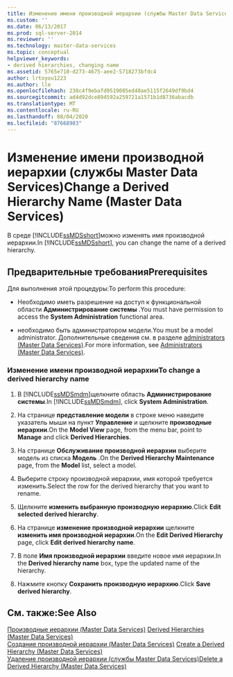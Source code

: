 ```yaml
---
title: Изменение имени производной иерархии (службы Master Data Services) | Документы Майкрософт
ms.custom: ''
ms.date: 06/13/2017
ms.prod: sql-server-2014
ms.reviewer: ''
ms.technology: master-data-services
ms.topic: conceptual
helpviewer_keywords:
- derived hierarchies, changing name
ms.assetid: 5765e710-d273-4675-aee2-5718273bfdc4
author: lrtoyou1223
ms.author: lle
ms.openlocfilehash: 230c4f9ebafd9519085ed40ae5115f2649df9bd4
ms.sourcegitcommit: ad4d92dce894592a259721a1571b1d8736abacdb
ms.translationtype: MT
ms.contentlocale: ru-RU
ms.lasthandoff: 08/04/2020
ms.locfileid: "87668983"
---
```

# <a name="change-a-derived-hierarchy-name-master-data-services"></a><span data-ttu-id="7804a-102">Изменение имени производной иерархии (службы Master Data Services)</span><span class="sxs-lookup"><span data-stu-id="7804a-102">Change a Derived Hierarchy Name (Master Data Services)</span></span>
  <span data-ttu-id="7804a-103">В среде [!INCLUDE[ssMDSshort](../includes/ssmdsshort-md.md)]можно изменять имя производной иерархии.</span><span class="sxs-lookup"><span data-stu-id="7804a-103">In [!INCLUDE[ssMDSshort](../includes/ssmdsshort-md.md)], you can change the name of a derived hierarchy.</span></span>  
  
## <a name="prerequisites"></a><span data-ttu-id="7804a-104">Предварительные требования</span><span class="sxs-lookup"><span data-stu-id="7804a-104">Prerequisites</span></span>  
 <span data-ttu-id="7804a-105">Для выполнения этой процедуры:</span><span class="sxs-lookup"><span data-stu-id="7804a-105">To perform this procedure:</span></span>  
  
-   <span data-ttu-id="7804a-106">Необходимо иметь разрешение на доступ к функциональной области **Администрирование системы** .</span><span class="sxs-lookup"><span data-stu-id="7804a-106">You must have permission to access the **System Administration** functional area.</span></span>  
  
-   <span data-ttu-id="7804a-107">необходимо быть администратором модели.</span><span class="sxs-lookup"><span data-stu-id="7804a-107">You must be a model administrator.</span></span> <span data-ttu-id="7804a-108">Дополнительные сведения см. в разделе [administrators &#40;Master Data Services&#41;](administrators-master-data-services.md).</span><span class="sxs-lookup"><span data-stu-id="7804a-108">For more information, see [Administrators &#40;Master Data Services&#41;](administrators-master-data-services.md).</span></span>  
  
### <a name="to-change-a-derived-hierarchy-name"></a><span data-ttu-id="7804a-109">Изменение имени производной иерархии</span><span class="sxs-lookup"><span data-stu-id="7804a-109">To change a derived hierarchy name</span></span>  
  
1.  <span data-ttu-id="7804a-110">В [!INCLUDE[ssMDSmdm](../includes/ssmdsmdm-md.md)]щелкните область **Администрирование системы**.</span><span class="sxs-lookup"><span data-stu-id="7804a-110">In [!INCLUDE[ssMDSmdm](../includes/ssmdsmdm-md.md)], click **System Administration**.</span></span>  
  
2.  <span data-ttu-id="7804a-111">На странице **представление модели** в строке меню наведите указатель мыши на пункт **Управление** и щелкните **производные иерархии**.</span><span class="sxs-lookup"><span data-stu-id="7804a-111">On the **Model View** page, from the menu bar, point to **Manage** and click **Derived Hierarchies**.</span></span>  
  
3.  <span data-ttu-id="7804a-112">На странице **Обслуживание производной иерархии** выберите модель из списка **Модель** .</span><span class="sxs-lookup"><span data-stu-id="7804a-112">On the **Derived Hierarchy Maintenance** page, from the **Model** list, select a model.</span></span>  
  
4.  <span data-ttu-id="7804a-113">Выберите строку производной иерархии, имя которой требуется изменить.</span><span class="sxs-lookup"><span data-stu-id="7804a-113">Select the row for the derived hierarchy that you want to rename.</span></span>  
  
5.  <span data-ttu-id="7804a-114">Щелкните **изменить выбранную производную иерархию**.</span><span class="sxs-lookup"><span data-stu-id="7804a-114">Click **Edit selected derived hierarchy**.</span></span>  
  
6.  <span data-ttu-id="7804a-115">На странице **изменение производной иерархии** щелкните **изменить имя производной иерархии**.</span><span class="sxs-lookup"><span data-stu-id="7804a-115">On the **Edit Derived Hierarchy** page, click **Edit derived hierarchy name**.</span></span>  
  
7.  <span data-ttu-id="7804a-116">В поле **Имя производной иерархии** введите новое имя иерархии.</span><span class="sxs-lookup"><span data-stu-id="7804a-116">In the **Derived hierarchy name** box, type the updated name of the hierarchy.</span></span>  
  
8.  <span data-ttu-id="7804a-117">Нажмите кнопку **Сохранить производную иерархию**.</span><span class="sxs-lookup"><span data-stu-id="7804a-117">Click **Save derived hierarchy**.</span></span>  
  
## <a name="see-also"></a><span data-ttu-id="7804a-118">См. также:</span><span class="sxs-lookup"><span data-stu-id="7804a-118">See Also</span></span>  
 <span data-ttu-id="7804a-119">[Производные иерархии &#40;Master Data Services&#41;](../../2014/master-data-services/derived-hierarchies-master-data-services.md) </span><span class="sxs-lookup"><span data-stu-id="7804a-119">[Derived Hierarchies &#40;Master Data Services&#41;](../../2014/master-data-services/derived-hierarchies-master-data-services.md) </span></span>  
 <span data-ttu-id="7804a-120">[Создание производной иерархии &#40;Master Data Services&#41;](../../2014/master-data-services/create-a-derived-hierarchy-master-data-services.md) </span><span class="sxs-lookup"><span data-stu-id="7804a-120">[Create a Derived Hierarchy &#40;Master Data Services&#41;](../../2014/master-data-services/create-a-derived-hierarchy-master-data-services.md) </span></span>  
 [<span data-ttu-id="7804a-121">Удаление производной иерархии (службы Master Data Services)</span><span class="sxs-lookup"><span data-stu-id="7804a-121">Delete a Derived Hierarchy &#40;Master Data Services&#41;</span></span>](../../2014/master-data-services/delete-a-derived-hierarchy-master-data-services.md)  
  
  
